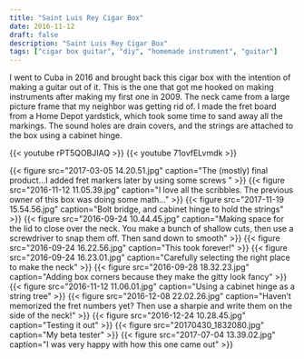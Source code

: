 ```yaml
---
title: "Saint Luis Rey Cigar Box"
date: 2016-11-12
draft: false
description: "Saint Luis Rey Cigar Box"
tags: ["cigar box guitar", "diy", "homemade instrument", "guitar"]
---
```

I went to Cuba in 2016 and brought back this cigar box with the intention of making a guitar out of it. This is the one that got me hooked on making instruments after making my first one in 2009. The neck came from a large picture frame that my neighbor was getting rid of. I made the fret board from a Home Depot yardstick, which took some time to sand away all the markings. The sound holes are drain covers, and the strings are attached to the box using a cabinet hinge.

{{< youtube rPT5QOBJIAQ >}}
{{< youtube 71ovfELvmdk >}}

{{< figure src="2017-03-05 14.20.51.jpg" caption="The (mostly) final product…I added fret markers later by using some screws    " >}}
{{< figure src="2016-11-12 11.05.39.jpg" caption="I love all the scribbles. The previous owner of this box was doing some math…" >}}
{{< figure src="2017-11-19 15.54.56.jpg" caption="Bolt bridge, and cabinet hinge to hold the strings" >}}
{{< figure src="2016-09-24 10.44.45.jpg" caption="Making space for the lid to close over the neck. You make a bunch of shallow cuts, then use a screwdriver to snap them off. Then sand down to smooth" >}}
{{< figure src="2016-09-24 16.22.56.jpg" caption="This took forever!" >}}
{{< figure src="2016-09-24 16.23.01.jpg" caption="Carefully selecting the right place to make the neck" >}}
{{< figure src="2016-09-28 18.32.23.jpg" caption="Adding box corners because they make the gitty look fancy" >}}
{{< figure src="2016-11-12 11.06.01.jpg" caption="Using a cabinet hinge as a string tree" >}}
{{< figure src="2016-12-08 22.02.26.jpg" caption="Haven’t memorized the fret numbers yet? Then use a sharpie and write them on the side of the neck!" >}}
{{< figure src="2016-12-24 10.28.45.jpg" caption="Testing it out" >}}
{{< figure src="20170430_1832080.jpg" caption="My beta tester" >}}
{{< figure src="2017-07-04 13.39.02.jpg" caption="I was very happy with how this one came out" >}}
